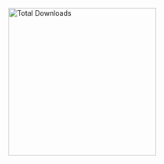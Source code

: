 <p align="left">
<a href="https://github.com/winebox64/winlator?tab=readme-ov-file#play-your-favorite-games-anywhere-anytime">
<img src="https://img.shields.io/badge/%20>%20DOWNLOAD%20<%20-wb64?style=for-the-badge-plastic&logo=Android&logoColor=green&logoSize=auto&label=WINLATOR%20&labelColor=1A1D23&color=66BA32" alt="Total Downloads" width="300">
</p>
